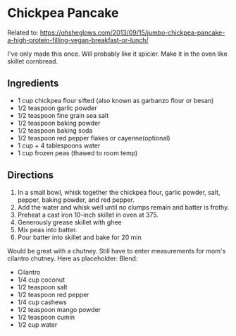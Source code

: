 # Chickpea Pancake
Related to: https://ohsheglows.com/2013/09/15/jumbo-chickpea-pancake-a-high-protein-filling-vegan-breakfast-or-lunch/

I've only made this once. Will probably like it spicier. Make it in the oven like skillet cornbread.

## Ingredients
- 1 cup chickpea flour sifted (also known as garbanzo flour or besan)
- 1/2 teaspoon garlic powder
- 1/2 teaspoon fine grain sea salt
- 1/2 teaspoon baking powder
- 1/2 teaspoon baking soda
- 1/2 teaspoon red pepper flakes or cayenne(optional)
- 1 cup + 4 tablespoons water
- 1 cup frozen peas (thawed to room temp)

## Directions
1. In a small bowl, whisk together the chickpea flour, garlic powder, salt, pepper, baking powder, and red pepper.
2. Add the water and whisk well until no clumps remain and batter is frothy.
3. Preheat a cast iron 10-inch skillet in oven at 375.
4. Generously grease skillet with ghee
5. Mix peas into batter.
6. Pour batter into skillet and bake for 20 min

Would be great with a chutney. Still have to enter measurements for mom's cilantro chutney. Here as placeholder:
Blend: 
- Cilantro
- 1/4 cup coconut
- 1/2 teaspoon salt
- 1/2 teaspoon red pepper
- 1/4 cup cashews
- 1/2 teaspoon mango powder
- 1/2 teaspoon cumin
- 1/2 cup water
